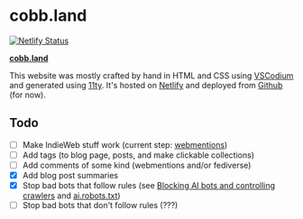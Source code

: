 # cobb.land

[![Netlify Status](https://api.netlify.com/api/v1/badges/2ce55473-4a31-4a01-ae29-a5bbd1b46a8f/deploy-status)](https://app.netlify.com/projects/cobbland/deploys)

**[cobb.land](https://cobb.land)**

This website was mostly crafted by hand in HTML and CSS using <a href="https://vscodium.com/">VSCodium</a> and generated using [11ty](https://www.11ty.dev/). It's hosted on <a href="https://www.netlify.com/">Netlify</a> and deployed from <a href="https://github.com/cobbland/cobb.land">Github</a> (for now).</a>

## Todo

- [ ] Make IndieWeb stuff work (current step: [webmentions](https://indiewebify.me/send-webmentions/))
- [ ] Add tags (to blog page, posts, and make clickable collections)
- [ ] Add comments of some kind (webmentions and/or fediverse)
- [x] Add blog post summaries
- [x] Stop bad bots that follow rules (see [Blocking AI bots and controlling crawlers](https://developers.netlify.com/guides/blocking-ai-bots-and-controlling-crawlers/) and [ai.robots.txt](https://github.com/ai-robots-txt/ai.robots.txt))
- [ ] Stop bad bots that don't follow rules (???)